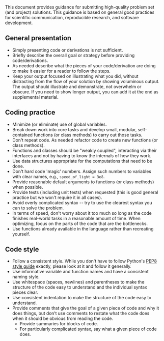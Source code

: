 This document provides guidance for submitting high-quality problem set (and project) solutions.
This guidance is based on general good practices for scientific communication, reproducible research, and software development.

## General presentation

- Simply presenting code or derivations is not sufficient.
- Briefly describe the overall goal or strategy before providing code/derivations.
- As needed describe what the pieces of your code/derivation are doing to make it easier for a reader to follow the steps.
- Keep your output focused on illustrating what you did, without distracting from the flow of your solution by showing voluminous output. The output should illustrate and demonstrate, not overwhelm or obscure. If you need to show longer output, you can add it at the end as supplemental material.

## Coding practice

- Minimize (or eliminate) use of global variables.
- Break down work into core tasks and develop small, modular, self-contained functions (or class methods) to carry out those tasks.
- Don't repeat code. As needed refactor code to create new functions (or class methods).
- Functions and classes should be "weakly coupled", interacting via their interfaces and not by having to know the internals of how they work.
- Use data structures appropriate for the computations that need to be done.
- Don't hard code 'magic' numbers. Assign such numbers to variables with clear names, e.g., `speed_of_light = 3e8`.
- Provide reasonable default arguments to functions (or class methods) when possible.
- Provide tests (including unit tests) when requested (this is good general practice but we won't require it in all cases).
- Avoid overly complicated syntax -- try to use the clearest syntax you can to solve the problem.
- In terms of speed, don't worry about it too much so long as the code finishes real-world tasks in a reasonable amount of time. When optimizing, focus on the parts of the code that are the bottlenecks.
- Use functions already available in the language rather than recreating yourself.

## Code style

- Follow a consistent style. While you don't have to follow Python's [PEP8 style guide](https://peps.python.org/pep-0008/) exactly, please look at it and follow it generally. 
- Use informative variable and function names and have a consistent naming style. 
- Use whitespace (spaces, newlines) and parentheses to make the structure of the code easy to understand and the individual syntax pieces clear.
- Use consistent indentation to make the structure of the code easy to understand.
- Provide comments that give the goal of a given piece of code and why it does things, but don't use comments to restate what the code does when it should be obvious from reading the code.
  - Provide summaries for blocks of code.
  - For particularly complicated syntax, say what a given piece of code does.
